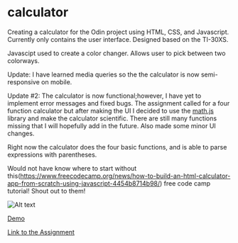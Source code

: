 # calculator

Creating a calculator for the Odin project using HTML, CSS, and Javascript. 
Currently only contains the user interface. Designed based on the TI-30XS.

Javascipt used to create a color changer. Allows user to pick between two colorways. 

Update: I have learned media queries so the the calculator is now semi-responsive on mobile. 

Update #2: The calculator is now functional;however, I have yet to implement error messages and fixed bugs. The assignment called for a four function calculator but after making the UI I decided to use the [math.js](https://mathjs.org/index.html) library and make the calculator scientific. There are still many functions missing that I will hopefully add in the future. Also made some minor UI changes. 

Right now the calculator does the four basic functions, and is able to parse expressions with parentheses. 

Would not have know where to start without this(https://www.freecodecamp.org/news/how-to-build-an-html-calculator-app-from-scratch-using-javascript-4454b8714b98/) free code camp tutorial! Shout out to them!

![Alt text](https://i.imgur.com/C5Nvy5D.png)

[Demo](https://ken862734801.github.io/calculator/)

[Link to the Assignment](https://www.theodinproject.com/lessons/foundations-calculator)


